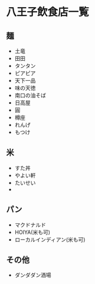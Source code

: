 # 八王子飲食店一覧
## 麺

- 土竜
- 田田
- タンタン
- ピアピア
- 天下一品
- 味の天徳
- 南口の油そば
- 日高屋
- 圓
- 樽座
- れんげ
- もつけ

## 米

- すた丼
- やよい軒
- たいせい
- 

## パン
- マクドナルド
- HOIYA(米も可)
- ローカルインディアン(米も可)

## その他
- ダンダダン酒場

